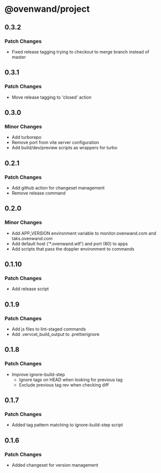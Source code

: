 # @ovenwand/project

## 0.3.2

### Patch Changes

- Fixed release tagging trying to checkout to merge branch instead of master

## 0.3.1

### Patch Changes

- Move release tagging to 'closed' action

## 0.3.0

### Minor Changes

- Add turborepo
- Remove port from vite server configuration
- Add build/dev/preview scripts as wrappers for turbo

## 0.2.1

### Patch Changes

- Add github action for changeset management
- Remove release command

## 0.2.0

### Minor Changes

- Add APP_VERSION environment variable to monitor.ovenwand.com and taks.ovenwand.com
- Add default host ('\*.ovenwand.wtf') and port (80) to apps
- Add scripts that pass the doppler environment to commands

## 0.1.10

### Patch Changes

- Add release script

## 0.1.9

### Patch Changes

- Add js files to lint-staged commands
- Add .vervcel_build_output to .prettierignore

## 0.1.8

### Patch Changes

- Improve ignore-build-step
  - Ignore tags on HEAD when looking for previous tag
  - Exclude previous tag rev when checking diff

## 0.1.7

### Patch Changes

- Added tag pattern matching to ignore-build-step script

## 0.1.6

### Patch Changes

- Added changeset for version management
